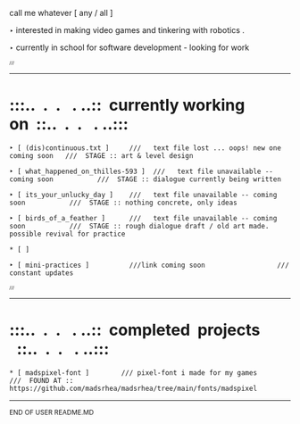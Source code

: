 call me whatever [ any / all ]

‣ interested in making video games and tinkering with robotics .
	
‣ currently in school for software development - looking for work




<sub><sub><sub>///</sub></sub></sub>
********************************************************************************
	


<h1><b>:::..&nbsp;&nbsp;.&nbsp;&nbsp;.&nbsp;&nbsp;&nbsp;.&nbsp;..::&nbsp;&nbsp;currently working on&nbsp;&nbsp;::..&nbsp;&nbsp;.&nbsp;&nbsp;.&nbsp;&nbsp;&nbsp;.&nbsp;..:::</b></h1>

    ‣ [ (dis)continuous.txt ]     ///   text file lost ... oops! new one coming soon   ///  STAGE :: art & level design 
    
    ‣ [ what_happened_on_thilles-593 ]  ///   text file unavailable -- coming soon           ///  STAGE :: dialogue currently being written
    
    ‣ [ its_your_unlucky_day ]    ///   text file unavailable -- coming soon           ///  STAGE :: nothing concrete, only ideas
    
    ‣ [ birds_of_a_feather ]      ///   text file unavailable -- coming soon           ///  STAGE :: rough dialogue draft / old art made. possible revival for practice
    
    * [ ]

    ‣ [ mini-practices ]          ///link coming soon			       ///  constant updates

    
    
    
<sub><sub><sub> /// </sub></sub></sub>
********************************************************************************
    
    
  <h1><b>:::..&nbsp;&nbsp;.&nbsp;&nbsp;.&nbsp;&nbsp;&nbsp;.&nbsp;..::&nbsp;&nbsp;completed&nbsp;&nbsp;projects &nbsp;&nbsp;::..&nbsp;&nbsp;.&nbsp;&nbsp;.&nbsp;&nbsp;&nbsp;.&nbsp;..:::</b></h1>

	* [ madspixel-font ]		///	pixel-font i made for my games			///  FOUND AT :: https://github.com/madsrhea/madsrhea/tree/main/fonts/madspixel
                          
                          
********************************************************************************
<sub>END OF USER README.MD             
                                   
